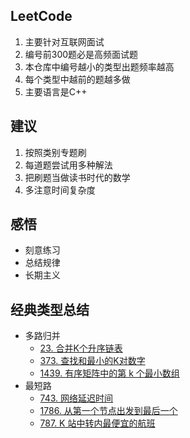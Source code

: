 ## LeetCode
1.  主要针对互联网面试
2.  编号前300题必是高频面试题
3.  本仓库中编号越小的类型出题频率越高
4.  每个类型中越前的题越多做
5.  主要语言是C++
## 建议
1. 按照类别专题刷
2. 每道题尝试用多种解法
3. 把刷题当做读书时代的数学
4. 多注意时间复杂度

## 感悟

-   刻意练习
-   总结规律
-   长期主义

## 经典类型总结

-   多路归并
    -   [23. 合并K个升序链表](https://leetcode-cn.com/problems/merge-k-sorted-lists)
    -   [373. 查找和最小的K对数字](https://leetcode-cn.com/problems/find-k-pairs-with-smallest-sums)
    -   [1439. 有序矩阵中的第 k 个最小数组](https://leetcode-cn.com/problems/find-the-kth-smallest-sum-of-a-matrix-with-sorted-rows)
-   最短路
    -   [743. 网络延迟时间](https://leetcode-cn.com/problems/network-delay-time)
    -   [1786. 从第一个节点出发到最后一个](https://leetcode-cn.com/problems/number-of-restricted-paths-from-first-to-last-node)
    -   [787. K 站中转内最便宜的航班](https://leetcode-cn.com/problems/cheapest-flights-within-k-stops)

